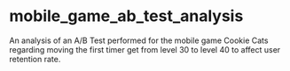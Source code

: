 # mobile_game_ab_test_analysis
An analysis of an A/B Test performed for the mobile game Cookie Cats regarding moving the first timer get from level 30 to level 40 to affect user retention rate.
